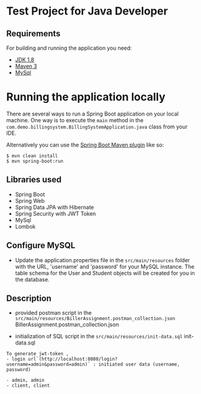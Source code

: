 # Test Project for Java Developer 

## Requirements

For building and running the application you need:

- [JDK 1.8](http://www.oracle.com/technetwork/java/javase/downloads/jdk8-downloads-2133151.html)
- [Maven 3](https://maven.apache.org)
- [MySql](https://dev.mysql.com/downloads/mysql)

# Running the application locally

There are several ways to run a Spring Boot application on your local machine. One way is to execute the `main` method in the `com.demo.billingsystem.BillingSystemApplication.java` class from your IDE.

Alternatively you can use the [Spring Boot Maven plugin](https://docs.spring.io/spring-boot/docs/current/reference/html/build-tool-plugins-maven-plugin.html) like so:

```shell
$ mvn clean install
$ mvn spring-boot:run
```

## Libraries used
- Spring Boot
- Spring Web
- Spring Data JPA with Hibernate
- Spring Security with JWT Token
- MySql
- Lombok

## Configure MySQL
- Update the application.properties file in the `src/main/resources` folder with the URL, 'username' and 'password' for your MySQL instance. The table schema for the User and Student objects will be created for you in the database.

## Description


- provided postman script in the `src/main/resources/BillerAssignment.postman_collection.json` 
BillerAssignment.postman_collection.json

- initialization of SQL script in the  `src/main/resources/init-data.sql` 
init-data.sql


```shell
To generate jwt-token , 
- login url`(http://localhost:8080/login?username=admin&password=admin)` : initiated user data (username, password) 

- admin, admin
- client, client
```